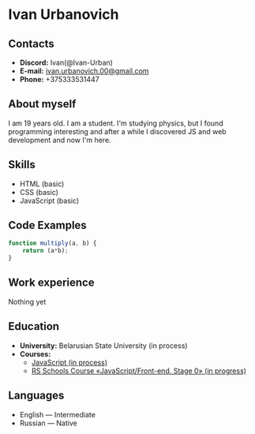 # Ivan Urbanovich

## Contacts
* **Discord:** Ivan(@Ivan-Urban)
* **E-mail:** ivan.urbanovich.00@gmail.com
* **Phone:** +375333531447

## About myself
I am 19 years old. I am a student. I'm studying physics, but I found programming interesting and after a while I discovered JS and web development and now I'm here.

## Skills
* HTML (basic)
* CSS (basic)
* JavaScript (basic)

## Code Examples
```javascript
function multiply(a, b) {
    return (a*b);
}
```

## Work experience
Nothing yet

## Education
* **University:** Belarusian State University (in process)
* **Courses:**
    * [JavaScript (in process)](https://www.udemy.com/course/javascript_full/)
    * [RS Schools Course «JavaScript/Front-end. Stage 0» (in progress)](https://community-z.com/events/js-stage0-rss-2021q4)

## Languages
* English — Intermediate
* Russian — Native